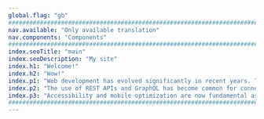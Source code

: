 ```yaml
---
global.flag: "gb"
################################################################################
nav.available: "Only available translation"
nav.components: "Components"
################################################################################
index.seoTitle: "main"
index.seoDescription: "My site"
index.h1: "Welcome!"
index.h2: "Wow!"
index.p1: "Web development has evolved significantly in recent years. Technologies like React, Angular, and Vue.js have enabled the creation of dynamic and efficient user interfaces. Additionally, tools like Astro and Next.js simplify the generation of static websites and full-stack applications with server-side rendering, improving performance and user experience."
index.p2: "The use of REST APIs and GraphQL has become common for connecting frontend and backend, allowing for efficient and structured communication. Developers are also adopting JAMstack to enhance security and scalability by decoupling the frontend from the backend."
index.p3: "Accessibility and mobile optimization are now fundamental aspects of web development. Tools like Lighthouse and PageSpeed Insights help measure performance and enhance user experience. Web development is not only about functionality but also about creating inclusive and fast experiences."
################################################################################
---
```

